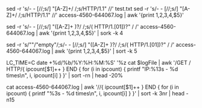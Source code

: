 sed -r 's/- - \[//;s/] "[A-Z]+/ /;s/HTTP\/1\.1" //' test.txt
sed -r 's/- - \[//;s/] "[A-Z]+/ /;s/HTTP\/1\.1" //' access-4560-644067.log | awk '{print $1,$2,$3,$4,$5}' 


sed -r 's/- - \[//;s/] "([A-Z]+ )?/ /;s/( HTTP\/1\.[01])?" / /' access-4560-644067.log | awk '{print $1,$2,$3,$4,$5}' | sork -k 4

sed -r 's/""/"empty"/;s/- - \[//;s/] "([A-Z]+ )?/ /;s/( HTTP\/1\.[01])?" / /' access-4560-644067.log | awk '{print $1,$2,$3,$4,$5}' | sort -k 5

LC_TIME=C date +%d/%b/%Y:%H:%M:%S' '%z
cat $logFile | awk '/GET \/ HTTP/{ ipcount[$1]++ } END { for (i in ipcount) { printf "IP:%13s - %d times\n", i, ipcount[i] } }' | sort -rn | head -20%    

cat access-4560-644067.log | awk '//{ ipcount[$1]++ } END { for (i in ipcount) { printf "%3s - %d times\n", i, ipcount[i] } }' | sort -k 3nr | head -n15
